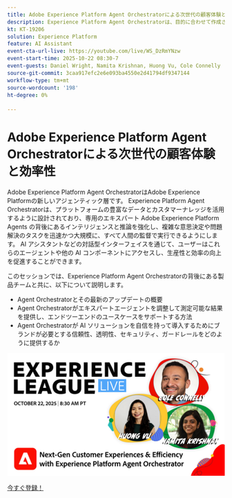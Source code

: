 ```yaml
---
title: Adobe Experience Platform Agent Orchestratorによる次世代の顧客体験と効率性
description: Experience Platform Agent Orchestratorは、目的に合わせて作成されたエキスパート Adobe Experience Platform エージェントの背後にあるインテリジェンスと推論を強化し、複雑な意思決定や問題解決のタスクを迅速かつ大規模に実行できるようにします。
kt: KT-19206
solution: Experience Platform
feature: AI Assistant
event-cta-url-live: https://youtube.com/live/WS_DzRmYNzw
event-start-time: 2025-10-22 08:30-7
event-guests: Daniel Wright, Namita Krishnan, Huong Vu, Cole Connelly
source-git-commit: 3caa917efc2e6e093ba4550e2d41794df9347144
workflow-type: tm+mt
source-wordcount: '198'
ht-degree: 0%

---
```


# Adobe Experience Platform Agent Orchestratorによる次世代の顧客体験と効率性

Adobe Experience Platform Agent OrchestratorはAdobe Experience Platformの新しいアジェンティック層です。 Experience Platform Agent Orchestratorは、プラットフォームの豊富なデータとカスタマーナレッジを活用するように設計されており、専用のエキスパート Adobe Experience Platform Agents の背後にあるインテリジェンスと推論を強化し、複雑な意思決定や問題解決のタスクを迅速かつ大規模に、すべて人間の監督で実行できるようにします。 AI アシスタントなどの対話型インターフェイスを通じて、ユーザーはこれらのエージェントや他の AI コンポーネントにアクセスし、生産性と効率の向上を促進することができます。

このセッションでは、Experience Platform Agent Orchestratorの背後にある製品チームと共に、以下について説明します。

* Agent Orchestratorとその最新のアップデートの概要
* Agent Orchestratorがエキスパートエージェントを調整して測定可能な結果を提供し、エンドツーエンドのユースケースをサポートする方法
* Agent Orchestratorが AI ソリューションを自信を持って導入するためにブランドが必要とする信頼性、透明性、セキュリティ、ガードレールをどのように提供するか

[![ExL LIVE 2024 年 1 月 17 日 ](assets/WebBanner-v2-Oct22-2025.jpg)](https://engage.adobe.com/ExpLeagueLive-251022.html)

[ 今すぐ登録！](https://engage.adobe.com/ExpLeagueLive-251022.html)
